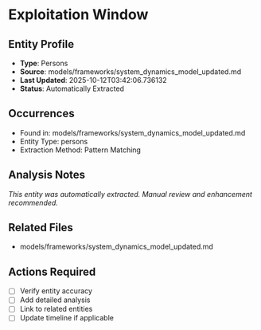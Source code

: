 # Exploitation Window

## Entity Profile
- **Type**: Persons
- **Source**: models/frameworks/system_dynamics_model_updated.md
- **Last Updated**: 2025-10-12T03:42:06.736132
- **Status**: Automatically Extracted

## Occurrences
- Found in: models/frameworks/system_dynamics_model_updated.md
- Entity Type: persons
- Extraction Method: Pattern Matching

## Analysis Notes
*This entity was automatically extracted. Manual review and enhancement recommended.*

## Related Files
- models/frameworks/system_dynamics_model_updated.md

## Actions Required
- [ ] Verify entity accuracy
- [ ] Add detailed analysis
- [ ] Link to related entities
- [ ] Update timeline if applicable
